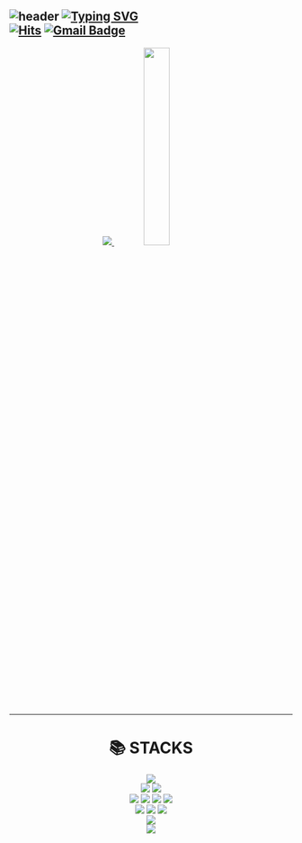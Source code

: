 ![header](https://capsule-render.vercel.app/api?type=venom&color=timeGradient&height=300&section=header&text=Hello!&fontSize=90)
[![Typing SVG](https://readme-typing-svg.demolab.com?font=Crimson+Text&size=35&pause=1000&color=14142CA9&random=false&width=435&lines=Welcome+to+my+Github;My+name+is+jihye-Ha)](https://git.io/typing-svg)   
[![Hits](https://hits.seeyoufarm.com/api/count/incr/badge.svg?url=https%3A%2F%2Fgithub.com%2Fjihye046%2Fhit-counter&count_bg=%234E4F4D&title_bg=%23B875DB&icon=&icon_color=%23E7E7E7&title=%E2%AD%90+hits++&edge_flat=false)](https://hits.seeyoufarm.com) [![Gmail Badge](https://img.shields.io/badge/Gmail-d14836?style=flat-square&logo=Gmail&logoColor=white&link=mailto:songg046@gmail.com)](mailto:songg046@gmail.com)   
---
<div align=center>
  <a href="s">
    <img src="https://github-readme-stats.vercel.app/api/top-langs/?username=jihye046&exclude_repo=jihye046.github.io&layout=compact&theme=dracula" />
  </a>
  <a href="s">
    <img src="https://github-readme-stats.vercel.app/api?username=jihye046&theme=dracula&show_icons=true&hide=contribs,prs" width="30%" />
  </a>
</div>

<hr>

<div align=center>
  <h1>📚 STACKS</h1>
</div>
<div align=center> 
  <img src="https://img.shields.io/badge/java-007396?style=for-the-badge&logo=java&logoColor=white"> 
  <br>
   
  <img src="https://img.shields.io/badge/spring-6DB33F?style=for-the-badge&logo=spring&logoColor=white"> 
  <img src="https://img.shields.io/badge/bootstrap-7952B3?style=for-the-badge&logo=bootstrap&logoColor=white">
  <br>
  
  <img src="https://img.shields.io/badge/html5-E34F26?style=for-the-badge&logo=html5&logoColor=white"> 
  <img src="https://img.shields.io/badge/css-1572B6?style=for-the-badge&logo=css3&logoColor=white"> 
  <img src="https://img.shields.io/badge/javascript-F7DF1E?style=for-the-badge&logo=javascript&logoColor=black"> 
  <img src="https://img.shields.io/badge/jquery-0769AD?style=for-the-badge&logo=jquery&logoColor=white">
  <br>
  
  <img src="https://img.shields.io/badge/github-181717?style=for-the-badge&logo=github&logoColor=white">
  <img src="https://img.shields.io/badge/git-F05032?style=for-the-badge&logo=git&logoColor=white">
  <img src="https://img.shields.io/badge/fontawesome-339AF0?style=for-the-badge&logo=fontawesome&logoColor=white">
  <br>
  
  <img src="https://img.shields.io/badge/apache tomcat-F8DC75?style=for-the-badge&logo=apachetomcat&logoColor=white">
  <br>
  
  <img src="https://img.shields.io/badge/oracle-F80000?style=for-the-badge&logo=oracle&logoColor=white">
</div>














<!--
**jihye046/jihye046** is a ✨ _special_ ✨ repository because its `README.md` (this file) appears on your GitHub profile.

Here are some ideas to get you started:

- 🔭 I’m currently working on ...
- 🌱 I’m currently learning ...
- 👯 I’m looking to collaborate on ...
- 🤔 I’m looking for help with ...
- 💬 Ask me about ...
- 📫 How to reach me: ...
- 😄 Pronouns: ...
- ⚡ Fun fact: ...
-->
